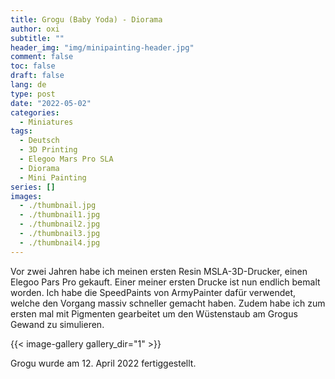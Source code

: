 ```yaml
---
title: Grogu (Baby Yoda) - Diorama
author: oxi
subtitle: ""
header_img: "img/minipainting-header.jpg"
comment: false
toc: false
draft: false
lang: de
type: post
date: "2022-05-02"
categories:
  - Miniatures
tags:
  - Deutsch
  - 3D Printing
  - Elegoo Mars Pro SLA
  - Diorama
  - Mini Painting
series: []
images:
  - ./thumbnail.jpg
  - ./thumbnail1.jpg
  - ./thumbnail2.jpg
  - ./thumbnail3.jpg
  - ./thumbnail4.jpg
---
```

Vor zwei Jahren habe ich meinen ersten Resin MSLA-3D-Drucker, einen Elegoo Pars Pro gekauft. Einer meiner ersten Drucke ist nun endlich bemalt worden. Ich habe die SpeedPaints von ArmyPainter dafür verwendet, welche den Vorgang massiv schneller gemacht haben. Zudem habe ich zum ersten mal mit Pigmenten gearbeitet um den Wüstenstaub am Grogus Gewand zu simulieren.

{{< image-gallery gallery_dir="1" >}}

Grogu wurde am 12. April 2022 fertiggestellt.

